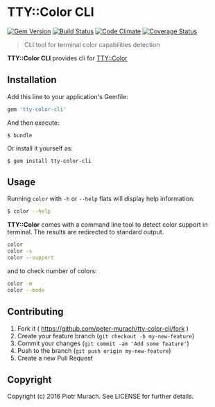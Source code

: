 # TTY::Color CLI

[![Gem Version](https://badge.fury.io/rb/tty-color-cli.svg)][gem]
[![Build Status](https://secure.travis-ci.org/peter-murach/tty-color-cli.svg?branch=master)][travis]
[![Code Climate](https://codeclimate.com/github/peter-murach/tty-color-cli/badges/gpa.svg)][codeclimate]
[![Coverage Status](https://codeclimate.com/github/peter-murach/tty-color-cli/badges/coverage.svg)][codeclimate]

[gem]: http://badge.fury.io/rb/tty-color-cli
[travis]: http://travis-ci.org/peter-murach/tty-color-cli
[codeclimate]: https://codeclimate.com/github/peter-murach/tty-color-cli

> CLI tool for terminal color capabilities detection

**TTY::Color CLI** provides cli for [TTY::Color](https://github.com/peter-murach/tty-color)

## Installation

Add this line to your application's Gemfile:

```ruby
gem 'tty-color-cli'
```

And then execute:

    $ bundle

Or install it yourself as:

    $ gem install tty-color-cli

## Usage

Running `color` with `-h` or `--help` flats will display help information:

```bash
$ color --help
```

**TTY::Color** comes with a command line tool to detect color support in terminal. The results are redirected to standard output.

```bash
color
color -s
color --support
```

and to check number of colors:

```bash
color -m
color --mode
```

## Contributing

1. Fork it ( https://github.com/peter-murach/tty-color-cli/fork )
2. Create your feature branch (`git checkout -b my-new-feature`)
3. Commit your changes (`git commit -am 'Add some feature'`)
4. Push to the branch (`git push origin my-new-feature`)
5. Create a new Pull Request

## Copyright

Copyright (c) 2016 Piotr Murach. See LICENSE for further details.
